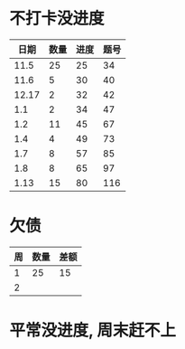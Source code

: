 # 不打卡没进度

| 日期  | 数量 | 进度 | 题号 |
| ----- | ---- | ---- | ---- |
| 11.5  | 25   | 25   | 34   |
| 11.6  | 5    | 30   | 40   |
| 12.17 | 2    | 32   | 42   |
| 1.1   | 2    | 34   | 47   |
| 1.2   | 11   | 45   | 67   |
| 1.4   | 4    | 49   | 73   |
| 1.7   | 8    | 57   | 85   |
| 1.8   | 8    | 65   | 97   |
| 1.13  | 15   | 80   | 116  |

# 欠债

| 周  | 数量 | 差额 |
| --- | ---- | ---- |
| 1   | 25   | 15   |
| 2   |      |      |

# 平常没进度, 周末赶不上
